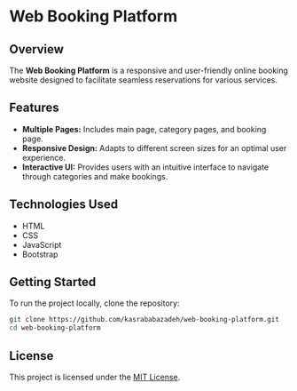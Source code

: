 # Web Booking Platform

## Overview
The **Web Booking Platform** is a responsive and user-friendly online booking website designed to facilitate seamless reservations for various services.

## Features
- **Multiple Pages:** Includes main page, category pages, and booking page.
- **Responsive Design:** Adapts to different screen sizes for an optimal user experience.
- **Interactive UI:** Provides users with an intuitive interface to navigate through categories and make bookings.

## Technologies Used
- HTML
- CSS
- JavaScript
- Bootstrap

## Getting Started
To run the project locally, clone the repository:

```bash
git clone https://github.com/kasrababazadeh/web-booking-platform.git
cd web-booking-platform
```

## License

This project is licensed under the [MIT License](LICENSE).
